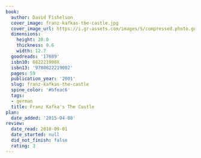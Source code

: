```yaml
---
book:
  author: David Fishelson
  cover_image: franz-kafkas-the-castle.jpg
  cover_image_url: https://i.gr-assets.com/images/S/compressed.photo.goodreads.com/books/1327873352l/17689._SX98_.jpg
  dimensions:
    height: 20.0
    thickness: 0.6
    width: 12.7
  goodreads: '17689'
  isbn10: 082221900X
  isbn13: '9780822219002'
  pages: 59
  publication_year: '2001'
  slug: franz-kafkas-the-castle
  spine_color: '#bfeac6'
  tags:
  - german
  title: Franz Kafka's The Castle
plan:
  date_added: '2015-04-08'
review:
  date_read: 2010-09-01
  date_started: null
  did_not_finish: false
  rating: 3
---
```

